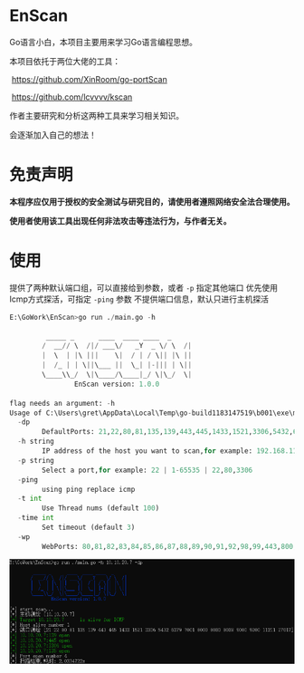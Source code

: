 # EnScan

Go语言小白，本项目主要用来学习Go语言编程思想。

本项目依托于两位大佬的工具：

​		https://github.com/XinRoom/go-portScan

​		https://github.com/lcvvvv/kscan

作者主要研究和分析这两种工具来学习相关知识。

会逐渐加入自己的想法！

# 免责声明

**本程序应仅用于授权的安全测试与研究目的，请使用者遵照网络安全法合理使用。**

**使用者使用该工具出现任何非法攻击等违法行为，与作者无关。**

# 使用

提供了两种默认端口组，可以直接给到参数，或者 `-p` 指定其他端口
优先使用Icmp方式探活，可指定 `-ping` 参数
不提供端口信息，默认只进行主机探活

```python
E:\GoWork\EnScan>go run ./main.go -h

         _____ _      ____  ____ ____  _
        /  __// \  /|/ ___\/   _Y  _ \/ \  /|
        |  \  | |\ |||    \|  / | / \|| |\ ||
        |  /_ | | \||\___ ||  \_| |-||| | \||
        \____\\_/  \|\____/\____|_/ \|\_/  \|
                EnScan version: 1.0.0

flag needs an argument: -h
Usage of C:\Users\gret\AppData\Local\Temp\go-build1183147519\b001\exe\main.exe:
  -dp
        DefaultPorts: 21,22,80,81,135,139,443,445,1433,1521,3306,5432,6379,7001,8000,8080,8089,9000,9200,11211,27017
  -h string
        IP address of the host you want to scan,for example: 192.168.11.11 | 192.168.11.11-255 | 192.168.11.0/24 | 192.168.11.11,192.168.11.12
  -p string
        Select a port,for example: 22 | 1-65535 | 22,80,3306
  -ping
        using ping replace icmp
  -t int
        Use Thread nums (default 100)
  -time int
        Set timeout (default 3)
  -wp
        WebPorts: 80,81,82,83,84,85,86,87,88,89,90,91,92,98,99,443,800,801,808,880,888,889,1000,1010,1080,1081,1082,1099,1118,1888,2008,2020,2100,2375,2379,3000,3008,3128,3505,5555,6080,6648,6868,7000,7001,7002,7003,7004,7005,7007,7008,7070,7071,7074,7078,7080,7088,7200,7680,7687,7688,7777,7890,8000,8001,8002,8003,8004,8006,8008,8009,8010,8011,8012,8016,8018,8020,8028,8030,8038,8042,8044,8046,8048,8053,8060,8069,8070,8080,8081,8082,8083,8084,8085,8086,8087,8088,8089,8090,8091,8092,8093,8094,8095,8096,8097,8098,8099,8100,8101,8108,8118,8161,8172,8180,8181,8200,8222,8244,8258,8280,8288,8300,8360,8443,8448,8484,8800,8834,8838,8848,8858,8868,8879,8880,8881,8888,8899,8983,8989,9000,9001,9002,9008,9010,9043,9060,9080,9081,9082,9083,9084,9085,9086,9087,9088,9089,9090,9091,9092,9093,9094,9095,9096,9097,9098,9099,9100,9200,9443,9448,9800,9981,9986,9988,9998,9999,10000,10001,10002,10004,10008,10010,10250,12018,12443,14000,16080,18000,18001,18002,18004,18008,18080,18082,18088,18090,18098,19001,20000,20720,21000,21501,21502,28018,20880
```

![image-20230420162445742](README.assets/image-20230420162445742.png)
